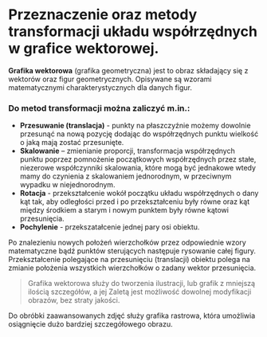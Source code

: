 # Przeznaczenie oraz metody transformacji układu współrzędnych w grafice wektorowej.

**Grafika wektorowa** (grafika geometryczna) jest to obraz składający się z wektorów oraz figur geometrycznych. Opisywane są wzorami matematycznymi charakterystycznych dla danych figur.

### Do metod transformacji można zaliczyć m.in.:
  - **Przesuwanie (translacja)** - punkty na płaszczyźnie możemy dowolnie przesunąć na nową pozycję dodając do współrzędnych punktu wielkość o jaką mają zostać przesunięte.
  - **Skalowanie** – zmienianie proporcji, transformacja współrzędnych punktu poprzez pomnożenie początkowych współrzędnych przez stałe, niezerowe współczynniki skalowania, które mogą być jednakowe wtedy mamy do czynienia z skalowaniem jednorodnym, w przeciwnym wypadku w niejednorodnym.
  - **Rotacja** - przekształcenie wokół początku układu współrzędnych o dany kąt tak, aby odległości przed i po przekształceniu były równe oraz kąt między środkiem a starym i nowym punktem były równe kątowi przesunięcia.
  - **Pochylenie**  - przekszatałcenie jednej pary osi obiektu.

Po znalezieniu nowych położeń wierzchołków przez odpowiednie wzory matematyczne bądź punktów sterujących następuje rysowanie całej figury. Przekształcenie polegające na przesunięciu (translacji) obiektu polega na zmianie położenia wszystkich wierzchołków o zadany wektor przesunięcia. 

> Grafika wektorowa służy do tworzenia ilustracji, lub grafik z mniejszą ilością szczegółów, a jej Zaletą jest możliwość dowolnej modyfikacji obrazów, bez straty jakości.

Do obróbki zaawansowanych zdjęć służy grafika rastrowa, która umożliwia osiągnięcie dużo bardziej szczegółowego obrazu.
